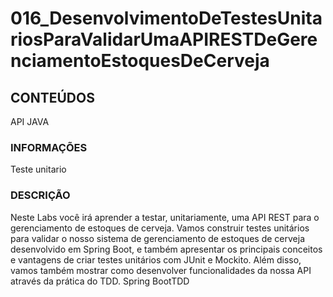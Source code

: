 # 016_DesenvolvimentoDeTestesUnitariosParaValidarUmaAPIRESTDeGerenciamentoEstoquesDeCerveja

## CONTEÚDOS

API JAVA

### INFORMAÇÕES

Teste unitario

### DESCRIÇÃO 

Neste Labs você irá aprender a testar, unitariamente, uma API REST para o gerenciamento de estoques de cerveja. Vamos construir testes unitários para validar o nosso sistema de gerenciamento de estoques de cerveja desenvolvido em Spring Boot, e também apresentar os principais conceitos e vantagens de criar testes unitários com JUnit e Mockito. Além disso, vamos também mostrar como desenvolver funcionalidades da nossa API através da prática do TDD.  Spring BootTDD

